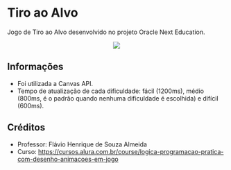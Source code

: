# Tiro ao Alvo
Jogo de Tiro ao Alvo desenvolvido no projeto Oracle Next Education.
<p align="center"><img src="https://i.imgur.com/8oe04UN.png"></p>

## Informações
- Foi utilizada a Canvas API.
- Tempo de atualização de cada dificuldade: fácil (1200ms), médio (800ms, é o padrão quando nenhuma dificuldade é escolhida) e difícil (600ms).

## Créditos
- Professor: Flávio Henrique de Souza Almeida
- Curso: https://cursos.alura.com.br/course/logica-programacao-pratica-com-desenho-animacoes-em-jogo
